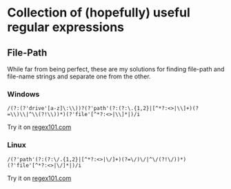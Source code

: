 # Collection of (hopefully) useful regular expressions

## File-Path

While far from being perfect, these are my solutions for finding file-path and
file-name strings and separate one from the other.

### Windows

`/(?:(?'drive'[a-z]\:\\))?(?'path'(?:(?:\.{1,2}|[^*?:<>|\\]+)(?=\\)\\|^\\(?!\\))*)(?'file'[^*?:<>|\\]*|)/i`

Try it on [regex101.com](https://regex101.com/r/bH5cVs/1)

### Linux

`/(?'path'(?:(?:\/.{1,2}|[^*?:<>|\/]+)(?=\/)\/|^\/(?!\/))*)(?'file'[^*?:<>|\/]*|)/i`

Try it on [regex101.com](https://regex101.com/r/P9Ido4/1)

